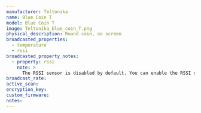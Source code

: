 ```yaml
---
manufacturer: Teltonika
name: Blue Coin T
model: Blue Coin T
image: Teltonika_blue_coin_T.png
physical_description: Round coin, no screen
broadcasted_properties:
  - temperature
  - rssi
broadcasted_property_notes:
  - property: rssi
    note: >
      The RSSI sensor is disabled by default. You can enable the RSSI sensor by going to `configuration`, `integrations`, select `devices` on the BLE monitor integration tile and select your device. Click on the `+1 disabled entity` to show the disabled sensor and select the disabled entity. Finally, click on `Enable entity` to enable it. 
broadcast_rate:
active_scan:
encryption_key:
custom_firmware:
notes:
---
```

